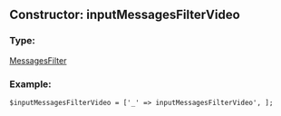 ## Constructor: inputMessagesFilterVideo  

### Type: 

[MessagesFilter](../types/MessagesFilter.md)
### Example:

```
$inputMessagesFilterVideo = ['_' => inputMessagesFilterVideo', ];
```